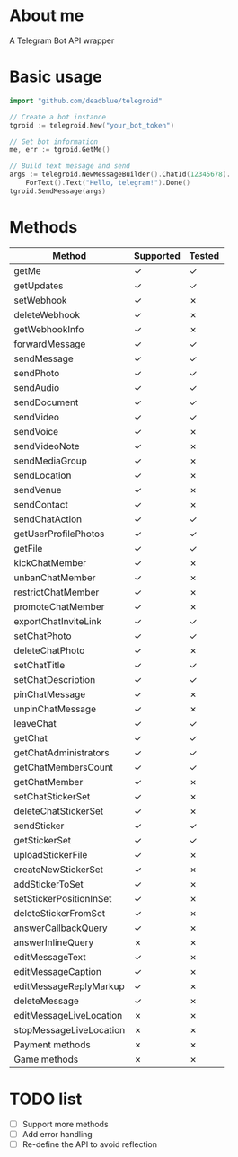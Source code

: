 # About me

A Telegram Bot API wrapper

# Basic usage

```Go
import "github.com/deadblue/telegroid"

// Create a bot instance
tgroid := telegroid.New("your_bot_token")

// Get bot information
me, err := tgroid.GetMe()

// Build text message and send
args := telegroid.NewMessageBuilder().ChatId(12345678).
	ForText().Text("Hello, telegram!").Done()
tgroid.SendMessage(args)
```

# Methods

| Method | Supported | Tested |
|--------|-----------|--------|
| getMe | ✓ | ✓ |
| getUpdates | ✓ | ✓ |
| setWebhook | ✓ | ✗ |
| deleteWebhook | ✓ | ✗ |
| getWebhookInfo | ✓ | ✗ |
| forwardMessage | ✓ | ✓ |
| sendMessage | ✓ | ✓ |
| sendPhoto | ✓ | ✓ |
| sendAudio | ✓ | ✓ |
| sendDocument | ✓ | ✓ |
| sendVideo | ✓ | ✓ |
| sendVoice | ✓ | ✗ |
| sendVideoNote | ✓ | ✗ |
| sendMediaGroup | ✓ | ✗ |
| sendLocation | ✓ | ✗ |
| sendVenue | ✓ | ✗ |
| sendContact | ✓ | ✗ |
| sendChatAction | ✓ | ✓ |
| getUserProfilePhotos | ✓ | ✓ |
| getFile | ✓ | ✓ |
| kickChatMember | ✓ | ✗ |
| unbanChatMember | ✓ | ✗ |
| restrictChatMember | ✓ | ✗ |
| promoteChatMember | ✓ | ✗ |
| exportChatInviteLink | ✓ | ✓ |
| setChatPhoto | ✓ | ✓ |
| deleteChatPhoto | ✓ | ✗ |
| setChatTitle | ✓ | ✓ |
| setChatDescription | ✓ | ✓ |
| pinChatMessage | ✓ | ✗ |
| unpinChatMessage | ✓ | ✗ |
| leaveChat | ✓ | ✓ |
| getChat | ✓ | ✓ |
| getChatAdministrators | ✓ | ✓ |
| getChatMembersCount | ✓ | ✓ |
| getChatMember | ✓ | ✗ |
| setChatStickerSet | ✓ | ✗ |
| deleteChatStickerSet | ✓ | ✗ |
| sendSticker | ✓ | ✓ |
| getStickerSet | ✓ | ✓ |
| uploadStickerFile | ✓ | ✗ |
| createNewStickerSet | ✓ | ✗ |
| addStickerToSet | ✓ | ✗ |
| setStickerPositionInSet | ✓ | ✗ |
| deleteStickerFromSet | ✓ | ✗ |
| answerCallbackQuery | ✓ | ✗ |
| answerInlineQuery | ✗ | ✗ |
| editMessageText | ✓ | ✗ |
| editMessageCaption | ✓ | ✗ |
| editMessageReplyMarkup | ✓ | ✗ |
| deleteMessage | ✓ | ✗ |
| editMessageLiveLocation | ✗ | ✗ |
| stopMessageLiveLocation | ✗ | ✗ |
| Payment methods | ✗ | ✗ |
| Game methods | ✗ | ✗ |

# TODO list
- [ ] Support more methods
- [ ] Add error handling
- [ ] Re-define the API to avoid reflection
